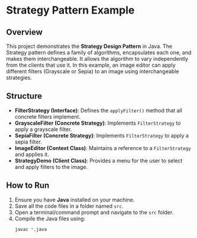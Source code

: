 # Strategy Pattern Example

## Overview
This project demonstrates the **Strategy Design Pattern** in Java. The Strategy pattern defines a family of algorithms, encapsulates each one, and makes them interchangeable. It allows the algorithm to vary independently from the clients that use it. In this example, an image editor can apply different filters (Grayscale or Sepia) to an image using interchangeable strategies.

## Structure
- **FilterStrategy (Interface)**: Defines the `applyFilter()` method that all concrete filters implement.  
- **GrayscaleFilter (Concrete Strategy)**: Implements `FilterStrategy` to apply a grayscale filter.  
- **SepiaFilter (Concrete Strategy)**: Implements `FilterStrategy` to apply a sepia filter.  
- **ImageEditor (Context Class)**: Maintains a reference to a `FilterStrategy` and applies it.  
- **StrategyDemo (Client Class)**: Provides a menu for the user to select and apply filters to the image.

## How to Run
1. Ensure you have **Java** installed on your machine.  
2. Save all the code files in a folder named `src`.  
3. Open a terminal/command prompt and navigate to the `src` folder.  
4. Compile the Java files using:
   ```bash
   javac *.java
